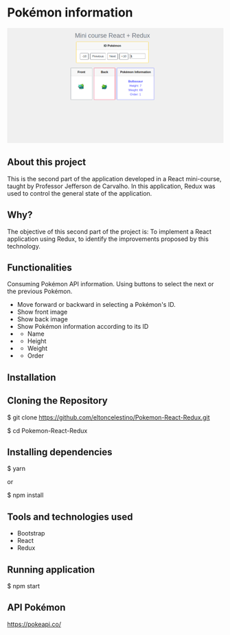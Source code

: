 # Pokémon information

![Page Home](https://github.com/eltoncelestino/Pokemon-React-Redux/blob/master/screenshot.png)

 
## About this project
This is the second part of the application developed in a React mini-course, taught by Professor Jefferson de Carvalho. In this application, Redux was used to control the general state of the application.

## Why?
The objective of this second part of the project is: To implement a React application using Redux, to identify the improvements proposed by this technology.
 
## Functionalities
Consuming Pokémon API information. Using buttons to select the next or the previous Pokémon.

* Move forward or backward in selecting a Pokémon's ID.
* Show front image
* Show back image
* Show Pokémon information according to its ID
* * Name
* * Height
* * Weight
* * Order
 
## Installation
 
## Cloning the Repository
$ git clone https://github.com/eltoncelestino/Pokemon-React-Redux.git

$ cd Pokemon-React-Redux
 
## Installing dependencies
$ yarn
 
or
 
$ npm install
 
## Tools and technologies used
* Bootstrap
* React
* Redux

## Running application
$ npm start

## API Pokémon
https://pokeapi.co/
